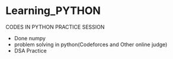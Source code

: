# Learning_PYTHON
CODES IN PYTHON PRACTICE SESSION
- Done numpy
- problem solving in python(Codeforces and Other online judge)
- DSA Practice
